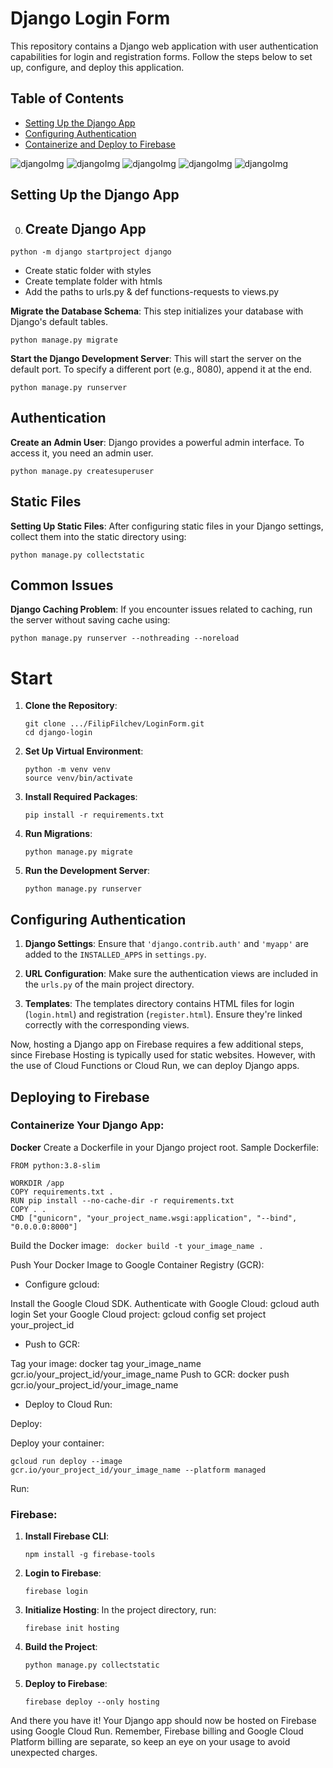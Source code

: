 
# Django Login Form

This repository contains a Django web application with user authentication capabilities for login and registration forms. Follow the steps below to set up, configure, and deploy this application.

## Table of Contents
- [Setting Up the Django App](#setting-up-the-django-app)
- [Configuring Authentication](#configuring-authentication)
- [Containerize and Deploy to Firebase](#deploying-to-firebase)

![djangoImg](django1.png)
![djangoImg](django3.PNG)
![djangoImg](django2.PNG)
![djangoImg](wrongPass.png)
![djangoImg](success.png)




## Setting Up the Django App

0. ## Create Django App

 ```
python -m django startproject django
 ```

 - Create static folder with styles
 - Create template folder with htmls
 - Add the paths to urls.py & def functions-requests to views.py

**Migrate the Database Schema**:
This step initializes your database with Django's default tables.
 ```
python manage.py migrate
 ```

**Start the Django Development Server**:
This will start the server on the default port. To specify a different port (e.g., 8080), append it at the end.
 ```
python manage.py runserver
 ```


## Authentication

 **Create an Admin User**:
Django provides a powerful admin interface. To access it, you need an admin user.
 ```
python manage.py createsuperuser
 ```


## Static Files

 **Setting Up Static Files**:
After configuring static files in your Django settings, collect them into the static directory using:
 ```
python manage.py collectstatic
 ```


## Common Issues

 **Django Caching Problem**:
If you encounter issues related to caching, run the server without saving cache using:

 ```
python manage.py runserver --nothreading --noreload
 ```

# Start

1. **Clone the Repository**: 
   ```
   git clone .../FilipFilchev/LoginForm.git
   cd django-login
   ```

2. **Set Up Virtual Environment**:
   ```
   python -m venv venv
   source venv/bin/activate
   ```

3. **Install Required Packages**:
   ```
   pip install -r requirements.txt
   ```

4. **Run Migrations**:
   ```
   python manage.py migrate
   ```

5. **Run the Development Server**:
   ```
   python manage.py runserver
   ```

## Configuring Authentication

1. **Django Settings**: Ensure that `'django.contrib.auth'` and `'myapp'` are added to the `INSTALLED_APPS` in `settings.py`.

2. **URL Configuration**: Make sure the authentication views are included in the `urls.py` of the main project directory.

3. **Templates**: The templates directory contains HTML files for login (`login.html`) and registration (`register.html`). Ensure they're linked correctly with the corresponding views.


Now, hosting a Django app on Firebase requires a few additional steps, since Firebase Hosting is typically used for static websites. However, with the use of Cloud Functions or Cloud Run, we can deploy Django apps.

## Deploying to Firebase

### Containerize Your Django App:
**Docker**
Create a Dockerfile in your Django project root.
Sample Dockerfile:
```
FROM python:3.8-slim

WORKDIR /app
COPY requirements.txt .
RUN pip install --no-cache-dir -r requirements.txt
COPY . .
CMD ["gunicorn", "your_project_name.wsgi:application", "--bind", "0.0.0.0:8000"]
```
Build the Docker image:
``` docker build -t your_image_name .```

Push Your Docker Image to Google Container Registry (GCR):
- Configure gcloud:

Install the Google Cloud SDK.
Authenticate with Google Cloud: gcloud auth login
Set your Google Cloud project: gcloud config set project your_project_id

- Push to GCR:

Tag your image: docker tag your_image_name gcr.io/your_project_id/your_image_name
Push to GCR: docker push gcr.io/your_project_id/your_image_name

- Deploy to Cloud Run:

Deploy:

Deploy your container:
 ```
 gcloud run deploy --image 
 gcr.io/your_project_id/your_image_name --platform managed
 ```

Run: 

### Firebase:

1. **Install Firebase CLI**: 
   ```
   npm install -g firebase-tools
   ```

2. **Login to Firebase**: 
   ```
   firebase login
   ```

3. **Initialize Hosting**: In the project directory, run:
   ```
   firebase init hosting
   ```

4. **Build the Project**:
   ```
   python manage.py collectstatic
   ```

5. **Deploy to Firebase**:
   ```
   firebase deploy --only hosting
   ```

And there you have it! Your Django app should now be hosted on Firebase using Google Cloud Run. Remember, Firebase billing and Google Cloud Platform billing are separate, so keep an eye on your usage to avoid unexpected charges.
